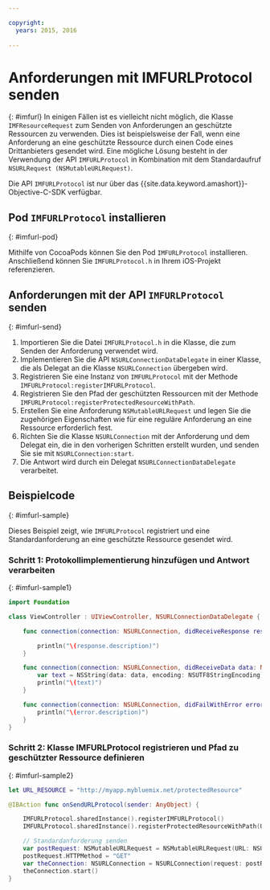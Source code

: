 ```yaml
---

copyright:
  years: 2015, 2016
  
---
```

# Anforderungen mit IMFURLProtocol senden
{: #imfurl}
In einigen Fällen ist es vielleicht nicht möglich, die Klasse `IMFResourceRequest` zum Senden von Anforderungen an geschützte Ressourcen zu verwenden. Dies ist beispielsweise der Fall, wenn eine Anforderung an eine geschützte Ressource durch einen Code eines Drittanbieters gesendet wird. Eine mögliche Lösung besteht in der Verwendung der API `IMFURLProtocol` in Kombination mit dem Standardaufruf `NSURLRequest (NSMutableURLRequest)`.

Die API `IMFURLProtocol` ist nur über das {{site.data.keyword.amashort}}-Objective-C-SDK verfügbar.

## Pod `IMFURLProtocol` installieren
{: #imfurl-pod}

Mithilfe von CocoaPods können Sie den Pod `IMFURLProtocol` installieren. Anschließend können Sie `IMFURLProtocol.h` in Ihrem iOS-Projekt referenzieren.

## Anforderungen mit der API `IMFURLProtocol` senden
{: #imfurl-send}

1. Importieren Sie die Datei `IMFURLProtocol.h` in die Klasse, die zum Senden der Anforderung verwendet wird.
2. Implementieren Sie die API `NSURLConnectionDataDelegate` in einer Klasse, die als Delegat an die Klasse `NSURLConnection` übergeben wird.
3. Registrieren Sie eine Instanz von `IMFURLProtocol` mit der Methode `IMFURLProtocol:registerIMFURLProtocol`.
4. Registrieren Sie den Pfad der geschützten Ressourcen mit der Methode `IMFURLProtocol:registerProtectedResourceWithPath`.
5. Erstellen Sie eine Anforderung `NSMutableURLRequest` und legen Sie die zugehörigen Eigenschaften wie für eine reguläre Anforderung an eine Ressource erforderlich fest.
6. Richten Sie die Klasse `NSURLConnection` mit der Anforderung und dem Delegat ein, die in den vorherigen Schritten erstellt wurden, und senden Sie sie mit `NSURLConnection:start`.
7. Die Antwort wird durch ein Delegat `NSURLConnectionDataDelegate` verarbeitet.

## Beispielcode
{: #imfurl-sample}

Dieses Beispiel zeigt, wie `IMFURLProtocol` registriert und eine Standardanforderung an eine geschützte Ressource gesendet wird.

### Schritt 1: Protokollimplementierung hinzufügen und Antwort verarbeiten
{: #imfurl-sample1}
```Swift
import Foundation

class ViewController : UIViewController, NSURLConnectionDataDelegate {

	func connection(connection: NSURLConnection, didReceiveResponse response: NSURLResponse) {

		println("\(response.description)")
	}

	func connection(connection: NSURLConnection, didReceiveData data: NSData) {
		var text = NSString(data: data, encoding: NSUTF8StringEncoding)
		println("\(text)")
	}

	func connection(connection: NSURLConnection, didFailWithError error: NSError) {
		println("\(error.description)")
	}
}
```

### Schritt 2: Klasse IMFURLProtocol registrieren und Pfad zu geschützter Ressource definieren
{: #imfurl-sample2}

```Swift
let URL_RESOURCE = "http://myapp.mybluemix.net/protectedResource"

@IBAction func onSendURLProtocol(sender: AnyObject) {

	IMFURLProtocol.sharedInstance().registerIMFURLProtocol()
	IMFURLProtocol.sharedInstance().registerProtectedResourceWithPath(URL_RESOURCE)

	// Standardanforderung senden
	var postRequest: NSMutableURLRequest = NSMutableURLRequest(URL: NSURL(string: URL_RESOURCE)!)
	postRequest.HTTPMethod = "GET"
	var theConnection: NSURLConnection = NSURLConnection(request: postRequest, delegate: self)!
	theConnection.start()
}
```
